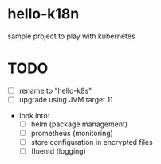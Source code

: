 # hello-k18n
sample project to play with kubernetes

# TODO
* [ ] rename to "hello-k8s"
* [ ] upgrade using JVM target 11
* look into:
    * [ ] helm (package management)
    * [ ] prometheus (monitoring)
    * [ ] store configuration in encrypted files
    * [ ] fluentd (logging)